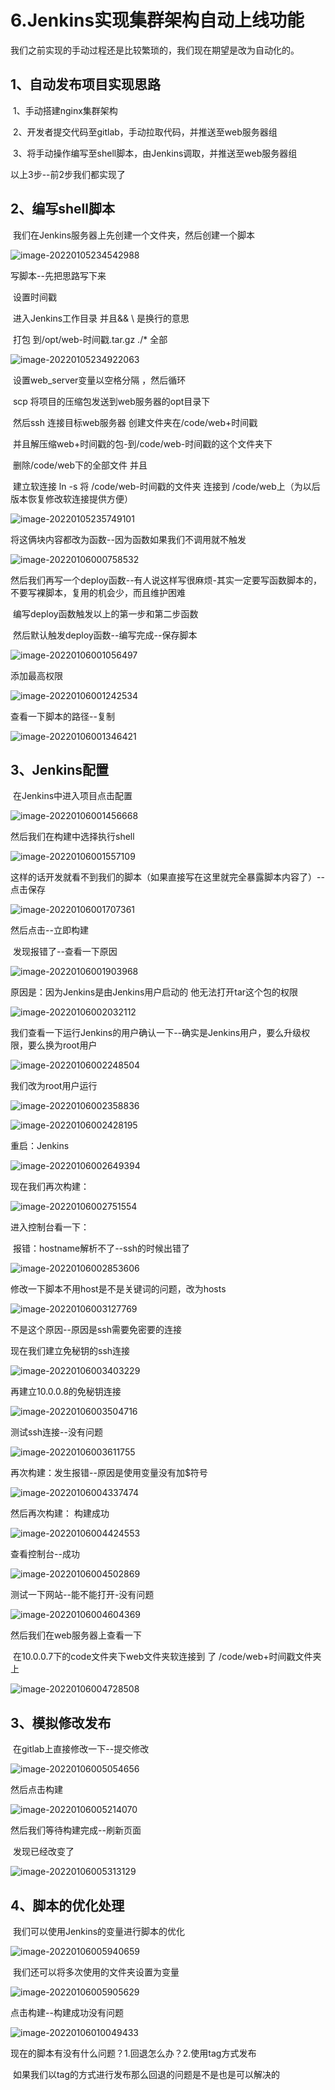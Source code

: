 # 6.Jenkins实现集群架构自动上线功能



​		我们之前实现的手动过程还是比较繁琐的，我们现在期望是改为自动化的。



## 1、自动发布项目实现思路

​	1、手动搭建nginx集群架构

​	2、开发者提交代码至gitlab，手动拉取代码，并推送至web服务器组

​	3、将手动操作编写至shell脚本，由Jenkins调取，并推送至web服务器组



以上3步--前2步我们都实现了



## 2、编写shell脚本

​	我们在Jenkins服务器上先创建一个文件夹，然后创建一个脚本

![image-20220105234542988](../../.vuepress/public/images/image-20220105234542988.png)



写脚本--先把思路写下来

​	设置时间戳

​	进入Jenkins工作目录 并且&&   \  是换行的意思

​	打包 到/opt/web-时间戳.tar.gz ./* 全部 

![image-20220105234922063](../../.vuepress/public/images/image-20220105234922063.png)



​	设置web_server变量以空格分隔 ，然后循环

​	scp 将项目的压缩包发送到web服务器的opt目录下

​	然后ssh 连接目标web服务器 创建文件夹在/code/web+时间戳

​	并且解压缩web+时间戳的包-到/code/web-时间戳的这个文件夹下

​	删除/code/web下的全部文件 并且

​	建立软连接 ln -s 将 /code/web-时间戳的文件夹 连接到 /code/web上（为以后版本恢复修改软连接提供方便）

![image-20220105235749101](../../.vuepress/public/images/image-20220105235749101.png)



将这俩块内容都改为函数--因为函数如果我们不调用就不触发

![image-20220106000758532](../../.vuepress/public/images/image-20220106000758532.png)



然后我们再写一个deploy函数--有人说这样写很麻烦-其实一定要写函数脚本的，不要写裸脚本，复用的机会少，而且维护困难

​	编写deploy函数触发以上的第一步和第二步函数

​	然后默认触发deploy函数--编写完成--保存脚本

![image-20220106001056497](../../.vuepress/public/images/image-20220106001056497.png)



添加最高权限

![image-20220106001242534](../../.vuepress/public/images/image-20220106001242534.png)



查看一下脚本的路径--复制

![image-20220106001346421](../../.vuepress/public/images/image-20220106001346421.png)



## 3、Jenkins配置

​	在Jenkins中进入项目点击配置

![image-20220106001456668](../../.vuepress/public/images/image-20220106001456668.png)



然后我们在构建中选择执行shell

![image-20220106001557109](../../.vuepress/public/images/image-20220106001557109.png)



这样的话开发就看不到我们的脚本（如果直接写在这里就完全暴露脚本内容了）--点击保存

![image-20220106001707361](../../.vuepress/public/images/image-20220106001707361.png)



然后点击--立即构建

​	发现报错了--查看一下原因

![image-20220106001903968](../../.vuepress/public/images/image-20220106001903968.png)



原因是：因为Jenkins是由Jenkins用户启动的 他无法打开tar这个包的权限

![image-20220106002032112](../../.vuepress/public/images/image-20220106002032112.png)



我们查看一下运行Jenkins的用户确认一下--确实是Jenkins用户，要么升级权限，要么换为root用户

![image-20220106002248504](../../.vuepress/public/images/image-20220106002248504.png)



我们改为root用户运行

![image-20220106002358836](../../.vuepress/public/images/image-20220106002358836.png)



![image-20220106002428195](../../.vuepress/public/images/image-20220106002428195.png)



重启：Jenkins

![image-20220106002649394](../../.vuepress/public/images/image-20220106002649394.png)



现在我们再次构建：

![image-20220106002751554](../../.vuepress/public/images/image-20220106002751554.png)



进入控制台看一下：

​	报错：hostname解析不了--ssh的时候出错了

![image-20220106002853606](../../.vuepress/public/images/image-20220106002853606.png)



修改一下脚本不用host是不是关键词的问题，改为hosts

![image-20220106003127769](../../.vuepress/public/images/image-20220106003127769.png)



不是这个原因--原因是ssh需要免密要的连接

现在我们建立免秘钥的ssh连接

![image-20220106003403229](../../.vuepress/public/images/image-20220106003403229.png)



再建立10.0.0.8的免秘钥连接

![image-20220106003504716](../../.vuepress/public/images/image-20220106003504716.png)



测试ssh连接--没有问题

![image-20220106003611755](../../.vuepress/public/images/image-20220106003611755.png)



再次构建：发生报错--原因是使用变量没有加$符号

![image-20220106004337474](../../.vuepress/public/images/image-20220106004337474.png)





然后再次构建： 构建成功

![image-20220106004424553](../../.vuepress/public/images/image-20220106004424553.png)



查看控制台--成功

![image-20220106004502869](../../.vuepress/public/images/image-20220106004502869.png)



测试一下网站--能不能打开-没有问题

![image-20220106004604369](../../.vuepress/public/images/image-20220106004604369.png)



然后我们在web服务器上查看一下

​	在10.0.0.7下的code文件夹下web文件夹软连接到 了 /code/web+时间戳文件夹上

![image-20220106004728508](../../.vuepress/public/images/image-20220106004728508.png)





## 3、模拟修改发布



​	在gitlab上直接修改一下--提交修改

![image-20220106005054656](../../.vuepress/public/images/image-20220106005054656.png)



然后点击构建

![image-20220106005214070](../../.vuepress/public/images/image-20220106005214070.png)



然后我们等待构建完成--刷新页面

​	发现已经改变了

![image-20220106005313129](../../.vuepress/public/images/image-20220106005313129.png)



## 4、脚本的优化处理

​	我们可以使用Jenkins的变量进行脚本的优化

![image-20220106005940659](../../.vuepress/public/images/image-20220106005940659.png)



​	我们还可以将多次使用的文件夹设置为变量

![image-20220106005905629](../../.vuepress/public/images/image-20220106005905629.png)



点击构建--构建成功没有问题

![image-20220106010049433](../../.vuepress/public/images/image-20220106010049433.png)



现在的脚本有没有什么问题？1.回退怎么办？2.使用tag方式发布

​		如果我们以tag的方式进行发布那么回退的问题是不是也是可以解决的




















